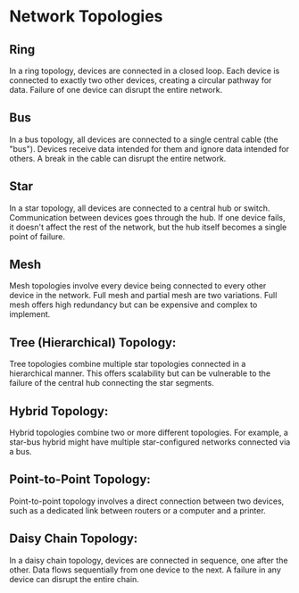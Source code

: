 # Network Topologies

## Ring
In a ring topology, devices are connected in a closed loop. Each device is connected to exactly two other 
devices, creating a circular pathway for data. Failure of one device can disrupt the entire network.

## Bus
In a bus topology, all devices are connected to a single central cable (the "bus"). Devices receive data 
intended for them and ignore data intended for others. A break in the cable can disrupt the entire network.

## Star
In a star topology, all devices are connected to a central hub or switch. Communication between devices goes 
through the hub. If one device fails, it doesn't affect the rest of the network, but the hub itself 
becomes a single point of failure.

## Mesh
Mesh topologies involve every device being connected to every other device in the network. Full mesh and 
partial mesh are two variations. Full mesh offers high redundancy but can be expensive and complex to 
implement.

## Tree (Hierarchical) Topology:
Tree topologies combine multiple star topologies connected in a hierarchical manner. This offers 
scalability but can be vulnerable to the failure of the central hub connecting the star segments.

## Hybrid Topology:
Hybrid topologies combine two or more different topologies. For example, a star-bus hybrid might 
have multiple star-configured networks connected via a bus.

## Point-to-Point Topology:
Point-to-point topology involves a direct connection between two devices, such as a dedicated link 
between routers or a computer and a printer.

## Daisy Chain Topology:
In a daisy chain topology, devices are connected in sequence, one after the other. Data flows 
sequentially from one device to the next. A failure in any device can disrupt the entire chain.
